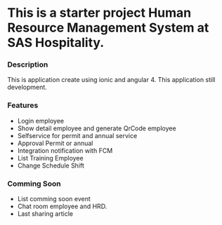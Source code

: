 # This is a starter project Human Resource Management System at SAS Hospitality.

### Description
This is application create using ionic and angular 4. This application still development.

### Features
- Login employee
- Show detail employee and generate QrCode employee
- Selfservice for permit and annual service
- Approval Permit or annual
- Integration notification with FCM
- List Training Employee
- Change Schedule Shift
### Comming Soon
- List comming soon event
- Chat room employee and HRD.
- Last sharing article


